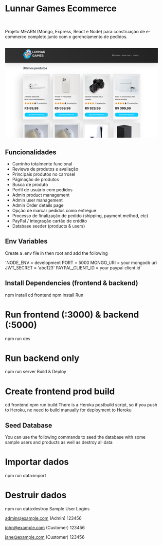 # Lunnar Games Ecommerce

<br>

<p> 
Projeto MEARN (Mongo, Express, React e Node) para construação de e-commerce completo junto com o gerenciamento de pedidos.
</p>

## <img src="print/home.png" alt="home site"/>

## Funcionalidades

- Carrinho totalmente funcional
- Reviews de produtos e avaliação
- Principais produtos no carrosel
- Páginação de produtos
- Busca de produto
- Perfil de usuário com pedidos
- Admin product management
- Admin user management
- Admin Order details page
- Opção de marcar pedidos como entregue
- Processo de finalização de pedido (shipping, payment method, etc)
- PayPal / integração cartão de crédito
- Database seeder (products & users)

## Env Variables

Create a .env file in then root and add the following

´NODE_ENV = development
PORT = 5000
MONGO_URI = your mongodb uri
JWT_SECRET = 'abc123'
PAYPAL_CLIENT_ID = your paypal client id´

## Install Dependencies (frontend & backend)

npm install
cd frontend
npm install
Run

# Run frontend (:3000) & backend (:5000)

npm run dev

# Run backend only

npm run server
Build & Deploy

# Create frontend prod build

cd frontend
npm run build
There is a Heroku postbuild script, so if you push to Heroku, no need to build manually for deployment to Heroku

## Seed Database

You can use the following commands to seed the database with some sample users and products as well as destroy all data

# Importar dados

npm run data:import

# Destruir dados

npm run data:destroy
Sample User Logins

admin@example.com (Admin)
123456

john@example.com (Customer)
123456

jane@example.com (Customer)
123456
